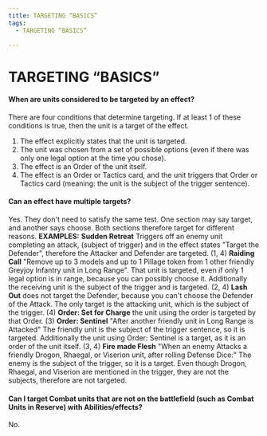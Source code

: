 ```yaml
---
title: TARGETING “BASICS”
tags:
  - TARGETING “BASICS”

---
```


# TARGETING “BASICS”

#### When are units considered to be targeted by an effect? 


 There are four conditions that determine targeting. If at least 1 of these conditions is true, 	then the unit is a target of the effect.
1. The effect explicitly states that the unit is targeted.
2. The unit was chosen from a set of possible options (even if there was only one legal option at the time you chose).
3. The effect is an Order of the unit itself.
4. The effect is an Order or Tactics card, and the unit triggers that Order or Tactics card (meaning: the unit is the subject of the trigger sentence).


#### Can an effect have multiple targets? 

Yes. They don't need to satisfy the same test. One section may say target, and another says choose. Both sections therefore target for different reasons. 
**EXAMPLES:**
**Sudden Retreat** Triggers off an enemy unit completing an attack, (subject of trigger) and in the effect states "Target the Defender", therefore the Attacker and Defender are targeted. (1, 4) 
**Raiding Call** "Remove up to 3 models and up to 1 Pillage token from 1 other friendly Greyjoy Infantry unit in Long Range". That unit is targeted, even if only 1 legal option is in range, because you can possibly choose it. Additionally the receiving unit is the subject of the trigger and is targeted. (2, 4)
**Lash Out** does not target the Defender, because you can't choose the Defender of the Attack. The only target is the attacking unit, which is the subject of the trigger. (4)
**Order: Set for Charge** the unit using the order is targeted by that Order. (3)
**Order: Sentinel** "After another friendly unit in Long Range is Attacked" The friendly unit is the subject of the trigger sentence, so it is targeted. Additionally the unit using Order: Sentinel is a target, as it is an order of the unit itself. (3, 4) 
**Fire made Flesh** "When an enemy Attacks a friendly Drogon, Rhaegal, or Viserion unit, after rolling Defense Dice:" The enemy is the subject of the trigger, so it is a target. Even though Drogon, Rhaegal, and Viserion are mentioned in the trigger, they are not the subjects, therefore are not targeted.

#### Can I target Combat units that are not on the battlefield (such as Combat Units in Reserve) with Abilities/effects?

No.

